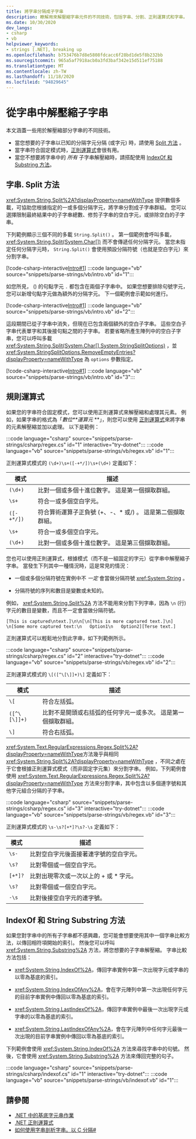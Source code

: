 ```yaml
---
title: 將字串分隔成子字串
description: 瞭解用來解壓縮字串元件的不同技術，包括字串、分割、正則運算式和字串。
ms.date: 10/30/2020
dev_langs:
- csharp
- vb
helpviewer_keywords:
- strings [.NET], breaking up
ms.openlocfilehash: b753476b7d8e5808fdcacc6f28bd1de5f8b232bb
ms.sourcegitcommit: 965a5af7918acb0a3fd3baf342e15d511ef75188
ms.translationtype: MT
ms.contentlocale: zh-TW
ms.lasthandoff: 11/18/2020
ms.locfileid: "94829645"
---
```

# <a name="extract-substrings-from-a-string"></a>從字串中解壓縮子字串

本文涵蓋一些用於解壓縮部分字串的不同技術。

- 當您想要的子字串以已知的分隔字元分隔 (或字元) 時，請使用 [Split 方法](#stringsplit-method) 。
- 當字串符合固定模式時，[正則運算式](#regular-expressions)會很有用。
- 當您不想要將字串中的 *所有* 子字串解壓縮時，請搭配使用 [IndexOf 和 Substring 方法](#stringindexof-and-stringsubstring-methods)。

## <a name="stringsplit-method"></a>字串. Split 方法

<xref:System.String.Split%2A?displayProperty=nameWithType> 提供數個多載，可協助您根據指定的一或多個分隔字元，將字串分割成子字串群組。 您可以選擇限制最終結果中的子字串總數、修剪子字串的空白字元，或排除空白的子字串。

下列範例顯示三個不同的多載 `String.Split()` 。 第一個範例會呼叫多載， <xref:System.String.Split(System.Char[])> 而不會傳遞任何分隔字元。 當您未指定任何分隔字元時， `String.Split()` 會使用預設分隔符號（也就是空白字元）來分割字串。

[!code-csharp-interactive[Intro#1](snippets/parse-strings/csharp/intro.cs#1)]
:::code language="vb" source="snippets/parse-strings/vb/intro.vb" id="1":::

如您所見， () 的句點字元 `.` 都包含在兩個子字串中。 如果您想要排除句號字元，您可以新增句點字元做為額外的分隔字元。 下一個範例會示範如何進行。

[!code-csharp-interactive[Intro#1](snippets/parse-strings/csharp/intro.cs#2)]
:::code language="vb" source="snippets/parse-strings/vb/intro.vb" id="2":::

這段期間已從子字串中消失，但現在已包含兩個額外的空白子字串。 這些空白子字串代表單字和其後接句點之間的子字串。 若要省略所產生陣列中的空白子字串，您可以呼叫多載 <xref:System.String.Split(System.Char[],System.StringSplitOptions)> ，並 <xref:System.StringSplitOptions.RemoveEmptyEntries?displayProperty=nameWithType> 為 `options` 參數指定。

[!code-csharp-interactive[Intro#1](snippets/parse-strings/csharp/intro.cs#3)]
:::code language="vb" source="snippets/parse-strings/vb/intro.vb" id="3":::

## <a name="regular-expressions"></a>規則運算式

如果您的字串符合固定模式，您可以使用正則運算式來解壓縮和處理其元素。 例如，如果字串的格式為「*數位**運算元* **」，則您可以使用 [正則運算式](regular-expressions.md)來將字串的元素解壓縮並加以處理。 以下是範例：

:::code language="csharp" source="snippets/parse-strings/csharp/regex.cs" id="1" interactive="try-dotnet":::
:::code language="vb" source="snippets/parse-strings/vb/regex.vb" id="1":::

正則運算式模式的 `(\d+)\s+([-+*/])\s+(\d+)` 定義如下：

|模式|描述|
|-------------|-----------------|
|`(\d+)`|比對一個或多個十進位數字。 這是第一個擷取群組。|
|`\s+`|符合一或多個空白字元。|
|`([-+*/])`|符合算術運算子正負號 (+、-、* 或/) 。 這是第二個擷取群組。|
|`\s+`|符合一或多個空白字元。|
|`(\d+)`|比對一個或多個十進位數字。 這是第三個擷取群組。|

您也可以使用正則運算式，根據模式（而不是一組固定的字元）從字串中解壓縮子字串。 當發生下列其中一種情況時，這是常見的情況：

- 一個或多個分隔符號在實例中不 *一定* 會當做分隔符號 <xref:System.String> 。

- 分隔符號的序列和數目是變數或未知的。

例如， <xref:System.String.Split%2A> 方法不能用來分割下列字串，因為 `\n` (行) 字元的數目是變數，而且不一定會當做分隔符號。

```text
[This is captured\ntext.]\n\n[\n[This is more captured text.]\n]
\n[Some more captured text:\n   Option1\n   Option2][Terse text.]
```

正則運算式可以輕鬆地分割此字串，如下列範例所示。

:::code language="csharp" source="snippets/parse-strings/csharp/regex.cs" id="2" interactive="try-dotnet":::
:::code language="vb" source="snippets/parse-strings/vb/regex.vb" id="2":::

正則運算式模式的 `\[([^\[\]]+)\]` 定義如下：

|模式|描述|
|-------------|-----------------|
|`\[`|符合左括弧。|
|`([^\[\]]+)`|比對不是開頭或右括弧的任何字元一或多次。 這是第一個擷取群組。|
|`\]`|符合右括弧。|

<xref:System.Text.RegularExpressions.Regex.Split%2A?displayProperty=nameWithType>方法幾乎與相同 <xref:System.String.Split%2A?displayProperty=nameWithType> ，不同之處在于它會根據正則運算式模式（而非固定字元集）來分割字串。 例如，下列範例會使用 <xref:System.Text.RegularExpressions.Regex.Split%2A?displayProperty=nameWithType> 方法來分割字串，其中包含以多個連字號和其他字元組合分隔的子字串。

:::code language="csharp" source="snippets/parse-strings/csharp/regex.cs" id="3" interactive="try-dotnet":::
:::code language="vb" source="snippets/parse-strings/vb/regex.vb" id="3":::

正則運算式模式的 `\s-\s?[+*]?\s?-\s` 定義如下：

|模式|描述|
|-------------|-----------------|
|`\s-`|比對空白字元後面接著連字號的空白字元。|
|`\s?`|比對零個或一個空白字元。|
|`[+*]?`|比對出現零次或一次以上的 + 或 * 字元。|
|`\s?`|比對零個或一個空白字元。|
|`-\s`|比對後接空白字元的連字號。|

## <a name="stringindexof-and-stringsubstring-methods"></a>IndexOf 和 String Substring 方法

如果您對字串中的所有子字串都不感興趣，您可能會想要使用其中一個字串比較方法，以傳回相符項開始的索引。 然後您可以呼叫 <xref:System.String.Substring%2A> 方法，將您想要的子字串解壓縮。 字串比較方法包括：

- <xref:System.String.IndexOf%2A>，傳回字串實例中第一次出現字元或字串的以零為基底的索引。

- <xref:System.String.IndexOfAny%2A>，會在字元陣列中第一次出現任何字元的目前字串實例中傳回以零為基底的索引。

- <xref:System.String.LastIndexOf%2A>，傳回字串實例中最後一次出現字元或字串的以零為基底的索引。

- <xref:System.String.LastIndexOfAny%2A>，會在字元陣列中任何字元最後一次出現的目前字串實例中傳回以零為基底的索引。

下列範例會使用 <xref:System.String.IndexOf%2A> 方法來尋找字串中的句號。 然後，它會使用 <xref:System.String.Substring%2A> 方法來傳回完整的句子。

:::code language="csharp" source="snippets/parse-strings/csharp/indexof.cs" id="1" interactive="try-dotnet":::
:::code language="vb" source="snippets/parse-strings/vb/indexof.vb" id="1":::

## <a name="see-also"></a>請參閱

- [.NET 中的基底字元串作業](basic-string-operations.md)
- [.NET 正則運算式](regular-expressions.md)
- [如何使用字串剖析字串。以 C 分隔#](../../csharp/how-to/parse-strings-using-split.md)
